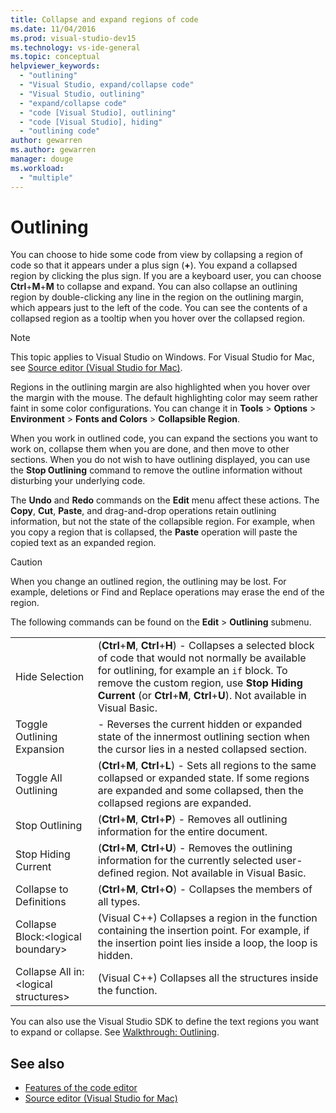 ```yaml
---
title: Collapse and expand regions of code
ms.date: 11/04/2016
ms.prod: visual-studio-dev15
ms.technology: vs-ide-general
ms.topic: conceptual
helpviewer_keywords:
  - "outlining"
  - "Visual Studio, expand/collapse code"
  - "Visual Studio, outlining"
  - "expand/collapse code"
  - "code [Visual Studio], outlining"
  - "code [Visual Studio], hiding"
  - "outlining code"
author: gewarren
ms.author: gewarren
manager: douge
ms.workload:
  - "multiple"
---
```

# Outlining

You can choose to hide some code from view by collapsing a region of code so that it appears under a plus sign (**+**). You expand a collapsed region by clicking the plus sign. If you are a keyboard user, you can choose **Ctrl**+**M**+**M** to collapse and expand. You can also collapse an outlining region by double-clicking any line in the region on the outlining margin, which appears just to the left of the code. You can see the contents of a collapsed region as a tooltip when you hover over the collapsed region.

> [!NOTE]
> This topic applies to Visual Studio on Windows. For Visual Studio for Mac, see [Source editor (Visual Studio for Mac)](/visualstudio/mac/source-editor).

Regions in the outlining margin are also highlighted when you hover over the margin with the mouse. The default highlighting color may seem rather faint in some color configurations. You can change it in **Tools** > **Options** > **Environment** > **Fonts and Colors** > **Collapsible Region**.

When you work in outlined code, you can expand the sections you want to work on, collapse them when you are done, and then move to other sections. When you do not wish to have outlining displayed, you can use the **Stop Outlining** command to remove the outline information without disturbing your underlying code.

The **Undo** and **Redo** commands on the **Edit** menu affect these actions. The **Copy**, **Cut**, **Paste**, and drag-and-drop operations retain outlining information, but not the state of the collapsible region. For example, when you copy a region that is collapsed, the **Paste** operation will paste the copied text as an expanded region.

> [!CAUTION]
> When you change an outlined region, the outlining may be lost. For example, deletions or Find and Replace operations may erase the end of the region.

The following commands can be found on the **Edit** > **Outlining** submenu.

|||
|-|-|
|Hide Selection|(**Ctrl**+**M**, **Ctrl**+**H**) - Collapses a selected block of code that would not normally be available for outlining, for example an `if` block. To remove the custom region, use **Stop Hiding Current** (or **Ctrl**+**M**, **Ctrl**+**U**). Not available in Visual Basic.|
|Toggle Outlining Expansion|- Reverses the current hidden or expanded state of the innermost outlining section when the cursor lies in a nested collapsed section.|
|Toggle All Outlining|(**Ctrl**+**M**, **Ctrl**+**L**) - Sets all regions to the same collapsed or expanded state. If some regions are expanded and some collapsed, then the collapsed regions are expanded.|
|Stop Outlining|(**Ctrl**+**M**, **Ctrl**+**P**) - Removes all outlining information for the entire document.|
|Stop Hiding Current|(**Ctrl**+**M**, **Ctrl**+**U**)  - Removes the outlining information for the currently selected user-defined region. Not available in Visual Basic.|
|Collapse to Definitions|(**Ctrl**+**M**, **Ctrl**+**O**) - Collapses the members of all types.|
|Collapse Block:\<logical boundary>|(Visual C++) Collapses a region in the function containing the insertion point. For example, if the insertion point lies inside a loop, the loop is hidden.|
|Collapse All in: \<logical structures>|(Visual C++) Collapses all the structures inside the function.|

You can also use the Visual Studio SDK to define the text regions you want to expand or collapse. See [Walkthrough: Outlining](../extensibility/walkthrough-outlining.md).

## See also

- [Features of the code editor](../ide/writing-code-in-the-code-and-text-editor.md)
- [Source editor (Visual Studio for Mac)](/visualstudio/mac/source-editor)